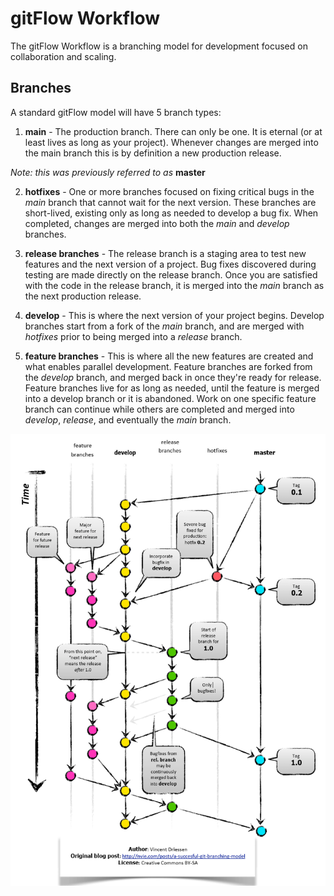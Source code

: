 # gitFlow Workflow
The gitFlow Workflow is a branching model for development focused on collaboration and scaling.

## Branches
A standard gitFlow model will have 5 branch types:
1. **main** - The production branch. There can only be one. It is eternal (or at least lives as long as your project). Whenever changes are merged into the main branch this is by definition a new production release.

  *Note: this was previously referred to as* **master**

2. **hotfixes** - One or more branches focused on fixing critical bugs in the *main* branch that cannot wait for the next version. These branches are short-lived, existing only as long as needed to develop a bug fix. When completed, changes are merged into both the *main* and *develop* branches.

3. **release branches** - The release branch is a staging area to test new features and the next version of a project. Bug fixes discovered during testing are made directly on the release branch. Once you are satisfied with the code in the release branch, it is merged into the *main* branch as the next production release.

4. **develop** - This is where the next version of your project begins. Develop branches start from a fork of the *main* branch, and are merged with *hotfixes* prior to being merged into a *release* branch.

5. **feature branches** - This is where all the new features are created and what enables parallel development. Feature branches are forked from the *develop* branch, and merged back in once they're ready for release. Feature branches live for as long as needed, until the feature is merged into a develop branch or it is abandoned. Work on one specific feature branch can continue while others are completed and merged into *develop*, *release*, and eventually the *main* branch.

![gitFlowBranchDiagram](/images/gitflow_diagram.png)
